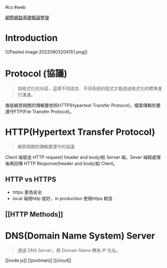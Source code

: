 #cs #web

[網際網路基礎概論整理](https://hackmd.io/@Yu040419/S1raoZE3E)

# Introduction
![[Pasted image 20220903204151.png]]

# Protocol (協議)
>指格式化的內容，這樣不同語言、不同系統的程式才能透過格式化的標準進行溝通。

像是網頁相關的傳輸要依照HTTP(Hypertext Transfer Protocol)，檔案傳輸則要遵守FTP(File Transfer Protocol)。

# HTTP(Hypertext Transfer Protocol)
> 網頁相關的傳輸要遵守的協議

Client 端發送 HTTP request( header and body)給 Server 端，Sever 端經處理後再回傳 HTTP Response(header and body)給 Client。

## HTTP vs HTTPS
- https 更為安全
- local 端用http 就好，in production 使用https 較佳

## [[HTTP Methods]]

# DNS(Domain Name System) Server
> 透過 DNS Server，將 Domain Name 轉為 IP 位址。

[[node.js]]
[[postman]]
[[cloud]]

